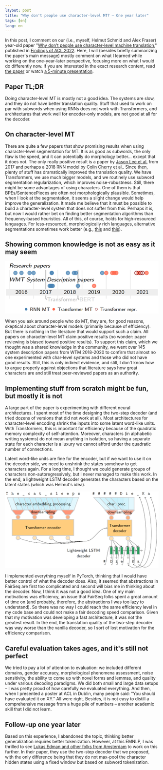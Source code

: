 ```yaml
---
layout: post
title: "Why don't people use character-level MT? – One year later"
tags: [en]
lang: en
---
```


In this post, I comment on our (i.e., myself, Helmut Schmid and Alex Fraser)
year-old paper "[Why don't people use character-level machine
translation](https://aclanthology.org/2022.findings-acl.194)," published in
[Findings of ACL
2022](https://aclanthology.org/events/findings-2022/#2022findings-acl). Here, I
will (besides briefly summarizing the paper's main message) mostly comment on
what I learned while working on the one-year-later perspective, focusing more
on what I would do differently now. If you are interested in the exact research
content, read [the paper](https://aclanthology.org/2022.findings-acl.194) or
watch [a 5-minute
presentation](https://aclanthology.org/2022.findings-acl.194.mp4).

## Paper TL;DR

Doing character-level MT is mostly not a good idea. The systems are slow, and
they do not have better translation quality. Stuff that used to work on par
with subwords when using RNNs does not work with Transformers, and
architectures that work well for encoder-only models, are not good at all for
the decoder.

## On character-level MT

There are quite a few papers that show promising results when using
character-level segmentation for MT. It is as good as subwords, the only flaw
is the speed, and it can potentially do morphology better... except that it
does not. The only really positive result is a paper by [Jason Lee et
al.](https://aclanthology.org/Q17-1026) from 2017 and perhaps a 2018 RNN model
by [Colin Cherry et al.](https://aclanthology.org/D18-1461). Since then, plenty
of stuff has dramatically improved the translation quality. We have
Transformers, we use much bigger models, and we routinely use subword
segmentation regularization, which improves noise-robustness. Still, there
might be some advantages of using characters. One of them is that
BPEs/SentencePieces are often not morphologically plausible. Sometimes, when I
look at the segmentation, it seems a slight change would help improve the
generalization. It made me believe that it must be possible to build a
character-level system that does not suffer from this. Perhaps it is, but now I
would rather bet on finding better segmentation algorithms than frequency-based
heuristics. All of this, of course, holds for high-resourced languages. For
less-resourced, morphologically rich languages, alternative segmentations
sometimes work better (e.g.,
[this](https://aclanthology.org/2021.mtsummit-loresmt.6) and
[this](https://aclanthology.org/2022.findings-acl.78)).

## Showing common knowledge is not as easy as it may seem

![Timeline](/assets/char-level-timeline.png)

When you ask around people who do MT, they are, for good reasons, skeptical
about character-level models (primarily because of efficiency). But there is
nothing in the literature that would support such a claim. All papers on
character-level MT claim positive results (no wonder: paper reviewing is biased
toward positive results). To support this claim, which we thought was a shared
knowledge in the community, we went over 145 system description papers from WTM
2018-2020 to confirm that almost no one experimented with char-level systems
and those who did not have good results. Still, this is only indirect evidence,
and still, I don't know how to argue properly against objections that
literature says how great characters are and still treat peer-reviewed papers
as an authority.

## Implementing stuff from scratch might be fun, but mostly it is not

A large part of the paper is experimenting with different neural architectures.
I spent most of the time designing the two-step decoder (and tried dozens of
versions that did not work at all). Most architectures for character-level
encoding shrink the inputs into some latent word-like units. With Transformers,
this is important for efficiency because of the quadratic memory complexity of
self-attention. Moreover, characters (in alphabetic writing systems) do not
mean anything in isolation, so having a separate state for each character is a
luxury we cannot afford under the quadratic number of connections.

Latent word-like units are fine for the encoder, but if we want to use it on
the decoder side, we need to unshrink the states somehow to get characters
again. For a long time, I thought we could generate groups of characters
non-autoregressively, but I never managed to make this work. In the end, a
lightweight LSTM decoder generates the characters based on the latent states
(which was Helmut's idea).

![Two-step character-level decoder](/assets/char-level-two-step.png)

I implemented everything myself in PyTorch, thinking that I would have better
control of what the decoder does. Also, it seemed that abstractions in FairSeq
are first too complicated and second will bias me in thinking about the
decoder. Now, I think it was not a good idea. One of my main motivations was
efficiency, an issue that FairSeq folks spent a great amount of time on (and
probably, therefore, the abstractions I was too lazy to understand). So there
was no way I could reach the same efficiency level in my code base and could
not make a fair decoding speed comparison. Given that my motivation was
developing a fast architecture, it was not the greatest result. In the end, the
translation quality of the two-step decoder was way worse than the vanilla
decoder, so I sort of lost motivation for the efficiency comparison.

## Careful evaluation takes ages, and it's still not perfect

We tried to pay a lot of attention to evaluation: we included different
domains, gender accuracy, morphological phenomena assessment, noise
sensitivity, the ability to come up with novel forms and lemmas, and quality
under various decoding paradigms. We did both small and large data setups – I
was pretty proud of how carefully we evaluated everything. And then, when I
presented a poster at ACL in Dublin, many people said: "You should have
evaluated it on XY." All were right. Besides, it is not easy to distill a
comprehensive message from a huge pile of numbers – another academic skill that
I did not learn.

## Follow-up one year later

Based on this experience, I abandoned the topic, thinking better generalization
requires better tokenization. However, at this EMNLP, I was thrilled to see
[Lukas Edman and other folks from Amsterdam](https://arxiv.org/abs/2212.01304)
to work on this further. In their paper, they use the two-step decoder that we
proposed, with the only difference being that they do not max-pool the
character hidden states using a fixed window but based on subword tokenization.
